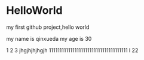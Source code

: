 # HelloWorld
my first github project,hello world

my name is qinxueda
my age is 30

1
2
3
jhgjhjhjhgjh
1111111111111111111111111111111111111
l
22
